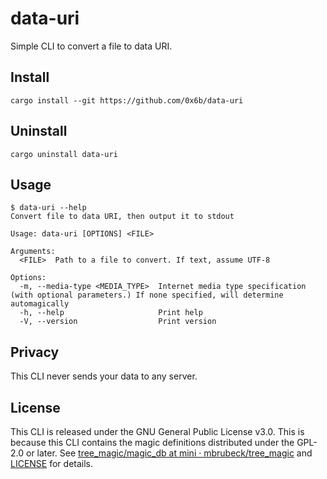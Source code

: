 # data-uri

Simple CLI to convert a file to data URI.

## Install

```shell
cargo install --git https://github.com/0x6b/data-uri
```

## Uninstall

```shell
cargo uninstall data-uri
```

## Usage

```console
$ data-uri --help
Convert file to data URI, then output it to stdout

Usage: data-uri [OPTIONS] <FILE>

Arguments:
  <FILE>  Path to a file to convert. If text, assume UTF-8

Options:
  -m, --media-type <MEDIA_TYPE>  Internet media type specification (with optional parameters.) If none specified, will determine automagically
  -h, --help                     Print help
  -V, --version                  Print version
```

## Privacy

This CLI never sends your data to any server.

## License

This CLI is released under the GNU General Public License v3.0. This is because this CLI contains the magic definitions distributed under the GPL-2.0 or later. See [tree_magic/magic_db at mini · mbrubeck/tree_magic](https://github.com/mbrubeck/tree_magic/tree/adc1b4024cf0a44fdf9692ee721d36e5e8a03665/magic_db) and [LICENSE](LICENSE) for details.

